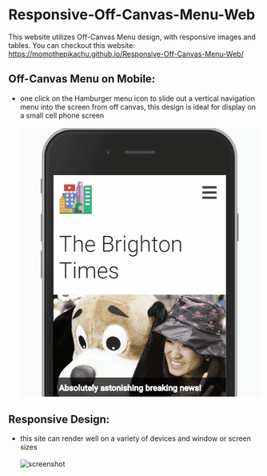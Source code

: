 # Responsive-Off-Canvas-Menu-Web
This website utilizes Off-Canvas Menu design, with responsive images and tables.
You can checkout this website: https://momothepikachu.github.io/Responsive-Off-Canvas-Menu-Web/

## Off-Canvas Menu on Mobile:
- one click on the Hamburger menu icon to slide out a vertical navigation menu into the screen from off canvas, this design is ideal for display on a small cell phone screen
<br><br>
![screenshot](images/offcanvasmenu.gif)

## Responsive Design:
- this site can render well on a variety of devices and window or screen sizes
<br><br>
![screenshot](images/tables.gif)
